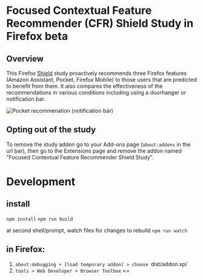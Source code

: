 # Focused Contextual Feature Recommender (CFR) Shield Study in Firefox beta

## Overview
This Firefox [Shield](https://wiki.mozilla.org/Firefox/Shield/Shield_Studies) study proactively recommends three Firefox features (Amazon Assistant, Pocket, Firefox Mobile) to those users that are predicted to benefit from them. It also compares the effectiveness of the recommendations in various conditions including using a doorhanger or notification bar.

![Pocket recommenation (notification bar)](https://i.imgur.com/ymoF3ou.png)

## Opting out of the study
To remove the study addon go to your Add-ons page (`about:addons` in the url bar), then go to the Extensions page and remove the addon named "Focused Contextual Feature Recommender Shield Study".

# Development 

## install
`npm install`
`npm run build`

at second shell/prompt, watch files for changes to rebuild
`npm run watch`


## in Firefox:
1. `about:debugging > [load temporary addon] > choose `dist/addon.xpi`
2. `tools > Web Developer > Browser Toolbox`
==

